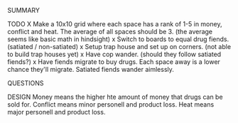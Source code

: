 SUMMARY

TODO
    X Make a 10x10 grid where each space has a rank of 1-5 in money, conflict 
        and heat. The average of all spaces should be 3. (the average seems like basic   math in hindsight)
    x Switch to boards to equal drug fiends. (satiated / non-satiated)
    x Setup trap house and set up on corners. (not able to build trap houses yet)
    x Have cop wander. (should they follow satiated fiends?)
    x Have fiends migrate to buy drugs. Each space away is a lower chance they'll migrate. Satiated fiends wander aimlessly.




QUESTIONS

DESIGN
    Money means the higher hte amount of money that drugs can be sold for.
    Conflict means minor personell and product loss.
    Heat means major personell and product loss.

